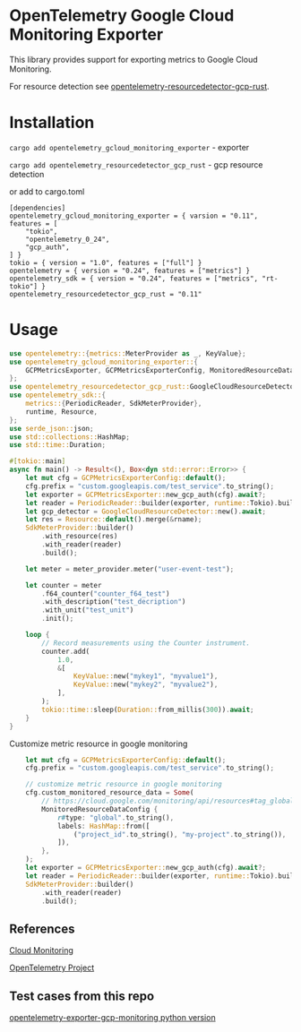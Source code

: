 # OpenTelemetry Google Cloud Monitoring Exporter

This library provides support for exporting metrics to Google Cloud Monitoring.

For resource detection see [opentelemetry-resourcedetector-gcp-rust](https://github.com/Sergo007/opentelemetry-resourcedetector-gcp-rust).

# Installation
`cargo add opentelemetry_gcloud_monitoring_exporter` - exporter

`cargo add opentelemetry_resourcedetector_gcp_rust` - gcp resource detection 

or add to cargo.toml

```
[dependencies]
opentelemetry_gcloud_monitoring_exporter = { varsion = "0.11", features = [
    "tokio",
    "opentelemetry_0_24",
    "gcp_auth",
] }
tokio = { version = "1.0", features = ["full"] }
opentelemetry = { version = "0.24", features = ["metrics"] }
opentelemetry_sdk = { version = "0.24", features = ["metrics", "rt-tokio"] }
opentelemetry_resourcedetector_gcp_rust = "0.11"
```

# Usage

```rust
use opentelemetry::{metrics::MeterProvider as _, KeyValue};
use opentelemetry_gcloud_monitoring_exporter::{
    GCPMetricsExporter, GCPMetricsExporterConfig, MonitoredResourceDataConfig,
};
use opentelemetry_resourcedetector_gcp_rust::GoogleCloudResourceDetector;
use opentelemetry_sdk::{
    metrics::{PeriodicReader, SdkMeterProvider},
    runtime, Resource,
};
use serde_json::json;
use std::collections::HashMap;
use std::time::Duration;

#[tokio::main]
async fn main() -> Result<(), Box<dyn std::error::Error>> {
    let mut cfg = GCPMetricsExporterConfig::default();
    cfg.prefix = "custom.googleapis.com/test_service".to_string();
    let exporter = GCPMetricsExporter::new_gcp_auth(cfg).await?;
    let reader = PeriodicReader::builder(exporter, runtime::Tokio).build();
    let gcp_detector = GoogleCloudResourceDetector::new().await;
    let res = Resource::default().merge(&rname);
    SdkMeterProvider::builder()
        .with_resource(res)
        .with_reader(reader)
        .build();

    let meter = meter_provider.meter("user-event-test");

    let counter = meter
        .f64_counter("counter_f64_test")
        .with_description("test_decription")
        .with_unit("test_unit")
        .init();

    loop {
        // Record measurements using the Counter instrument.
        counter.add(
            1.0,
            &[
                KeyValue::new("mykey1", "myvalue1"),
                KeyValue::new("mykey2", "myvalue2"),
            ],
        );
        tokio::time::sleep(Duration::from_millis(300)).await;
    }
}
```

Customize metric resource in google monitoring
```rust
    let mut cfg = GCPMetricsExporterConfig::default();
    cfg.prefix = "custom.googleapis.com/test_service".to_string();

    // customize metric resource in google monitoring
    cfg.custom_monitored_resource_data = Some(
        // https://cloud.google.com/monitoring/api/resources#tag_global
        MonitoredResourceDataConfig {
            r#type: "global".to_string(),
            labels: HashMap::from([
                ("project_id".to_string(), "my-project".to_string()),
            ]),
        },
    );
    let exporter = GCPMetricsExporter::new_gcp_auth(cfg).await?;
    let reader = PeriodicReader::builder(exporter, runtime::Tokio).build();
    SdkMeterProvider::builder()
        .with_reader(reader)
        .build();
```

## References

[Cloud Monitoring](https://cloud.google.com/monitoring)

[OpenTelemetry Project](https://opentelemetry.io/)


## Test cases from this repo
[opentelemetry-exporter-gcp-monitoring python version](https://github.com/GoogleCloudPlatform/opentelemetry-operations-python/tree/main/opentelemetry-exporter-gcp-monitoring)
